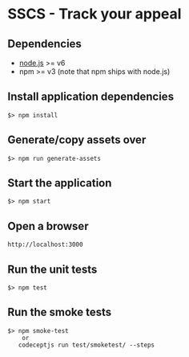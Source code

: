 # SSCS - Track your appeal

## Dependencies
 - [node.js](https://nodejs.org) >= v6
 - npm >= v3 (note that npm ships with node.js) 

## Install application dependencies
    $> npm install

## Generate/copy assets over
    $> npm run generate-assets

## Start the application
    $> npm start

## Open a browser
    http://localhost:3000

## Run the unit tests
    $> npm test

## Run the smoke tests
    $> npm smoke-test
        or
       codeceptjs run test/smoketest/ --steps

